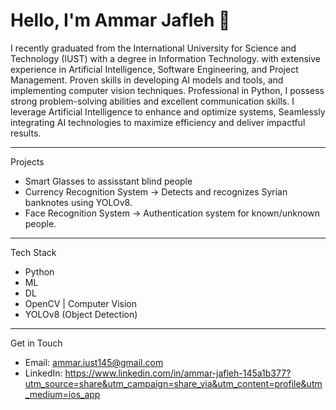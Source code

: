# Hello, I'm Ammar Jafleh 👋

I recently graduated from the International University for Science and Technology (IUST) with a degree in Information Technology. with extensive experience in Artificial Intelligence, Software Engineering,
and Project Management. Proven skills in developing AI models and tools, and
implementing computer vision techniques. Professional in Python, I possess strong problem-solving abilities
and excellent communication skills. I leverage Artificial Intelligence to enhance and optimize systems,
Seamlessly integrating AI technologies to maximize efficiency and deliver impactful results.

---

Projects
- Smart Glasses to assisstant blind people
- Currency Recognition System → Detects and recognizes Syrian banknotes using YOLOv8.  
- Face Recognition System → Authentication system for known/unknown people.
  
---

Tech Stack
- Python 
- ML
- DL
- OpenCV | Computer Vision  
- YOLOv8 (Object Detection)  
  

---

Get in Touch  
- Email: ammar.iust145@gmail.com  
- LinkedIn: https://www.linkedin.com/in/ammar-jafleh-145a1b377?utm_source=share&utm_campaign=share_via&utm_content=profile&utm_medium=ios_app  
